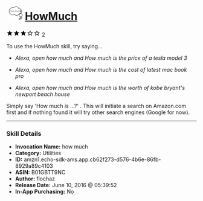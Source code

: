 # &nbsp;<img src="skill_icon" alt="HowMuch icon" width="36"> [HowMuch](http://alexa.amazon.com/#skills/amzn1.echo-sdk-ams.app.cb62f273-d576-4b6e-86fb-8929a89c4103)
![3 stars](../../images/ic_star_black_18dp_1x.png)![3 stars](../../images/ic_star_black_18dp_1x.png)![3 stars](../../images/ic_star_black_18dp_1x.png)![3 stars](../../images/ic_star_border_black_18dp_1x.png)![3 stars](../../images/ic_star_border_black_18dp_1x.png) 2

To use the HowMuch skill, try saying...

* *Alexa, open how much and How much is the price of a tesla model 3*

* *Alexa, open how much and How much is the cost of latest mac book pro*

* *Alexa, open how much and How much is the worth of kobe bryant's newport beach house*

Simply say 'How much is ...?' .
 This will initiate a search on Amazon.com first and if nothing found it will try other search engines (Google for now).

***

### Skill Details

* **Invocation Name:** how much
* **Category:** Utilities
* **ID:** amzn1.echo-sdk-ams.app.cb62f273-d576-4b6e-86fb-8929a89c4103
* **ASIN:** B01GBTT9NC
* **Author:** flochaz
* **Release Date:** June 10, 2016 @ 05:39:52
* **In-App Purchasing:** No
